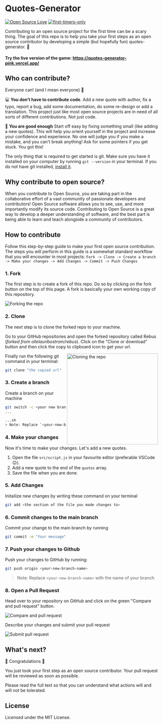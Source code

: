 # Quotes-Generator

[![Open Source Love](https://badges.frapsoft.com/os/v1/open-source.svg?v=103)](https://github.com/ellerbrock/open-source-badges/)
[![first-timers-only](https://img.shields.io/badge/first--timers--only-friendly-blue.svg?style=flat-square)](https://www.firsttimersonly.com/)

Contributing to an open source project for the first time can be a scary thing. The goal of this repo is to help you take your first steps as an open source contributor by developing a simple (but hopefully fun) quotes-generator. 💖

#### Try the live version of the game: https://quotes-generator-pink.vercel.app/

## Who can contribute?

Everyone can! (and I mean everyone) 💫

💻 **You don’t have to contribute code**. Add a new quote with author, fix a typo, report a bug, add some documentation, do some re-design or add a translation. This project just like most open source projects are in need of all sorts of different contributions. Not just code.

🌟 **You are good enough** Start off easy by fixing something small (like adding a new quotes). This will help you orient yourself in the project and increase your confidence and experience. No one will judge you if you make a mistake, and you can't break anything! Ask for some pointers if you get stuck. You got this!

The only thing that is required to get started is git. Make sure you have it installed on your computer by running `git --version` in your terminal. If you do not have git installed, [install it](https://help.github.com/articles/set-up-git/).

## Why contribute to open source?

When you contribute to Open Source, you are taking part in the collaborative effort of a vast community of passionate developers and contributors! Open Source software allows you to see, use, and more importantly modify its source code. Contributing to Open Source is a great way to develop a deeper understanding of software, and the best part is being able to learn and teach alongside a community of contributors.

## How to contribute

Follow this step-by-step guide to make your first open source contribution. The steps you will perform in this guide is a somewhat standard workflow that you will encounter in most projects: `Fork -> Clone -> Create a branch -> Make your changes -> Add Changes -> Commit -> Push Changes`

### 1. Fork

The first step is to create a fork of this repo. Do so by clicking on the fork button on the top of this page. A fork is basically your own working copy of this repository.

<img src=".github/fork.png" alt="Forking the repo" />

### 2. Clone

The next step is to clone the forked repo to your machine.

Go to your GitHub repositories and open the forked repository called Rebus (_forked from ollelauribostrom/rebus_). Click on the "Clone or download" button and then click the copy to clipboard icon to get your url.

<img align="right" width="300" src=".github/clone.png" alt="Cloning the repo" />

Finally run the following git command in your terminal:

```sh
git clone "the copied url"
```

### 3. Create a branch

Create a branch on your machine

```sh
git switch -c <your new branch>
...

...sh
> Note: Replace `<your-new-branch>` with something that describes the changes you are about to make

```

### 4. Make your changes

Now it's time to make your changes. Let's add a new quotes.

1. Open the file `src/script.js` in your favourite editor (preferable VSCode 😉).
1. Add a new quote to the end of the `quotes` array.
1. Save the file when you are done.

### 5. Add Changes

Initailize new changes by writing these command on your terminal

```sh
git add <the section of the file you made changes to>
```

### 6. Commit changes to the main branch

Commit your change to the main branch by running

```sh
git commit -m "Your message"
```

### 7. Push your changes to Github

Push your changes to GitHub by running:

```sh
git push origin <your-new-branch-name>
```

> Note: Replace `<your-new-branch-name>` with the name of your branch

### 8. Open a Pull Request

Head over to your repository on GitHub and click on the green "Compare and pull request" button.

<img src=".github/pr.png" alt="Compare and pull request" />

Describe your changes and submit your pull request

<img src=".github/pr2.png" alt="Submit pull request" />

## What's next?

🎉 Congratulations 🎉

You just took your first step as an open source contributor. Your pull request will be reviewed as soon as possible.

Please read the full text so that you can understand what actions will and will not be tolerated.

## License

Licensed under the MIT License.
